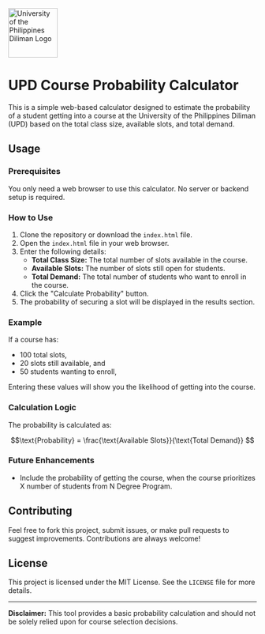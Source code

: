 <img src="https://seeklogo.com/images/U/university-of-the-philippines-diliman-upd-logo-65770383FD-seeklogo.com.png" alt="University of the Philippines Diliman Logo" width="100" height="100">

# UPD Course Probability Calculator

This is a simple web-based calculator designed to estimate the probability of a student getting into a course at the University of the Philippines Diliman (UPD) based on the total class size, available slots, and total demand.

## Usage

### Prerequisites

You only need a web browser to use this calculator. No server or backend setup is required.

### How to Use

1. Clone the repository or download the `index.html` file.
2. Open the `index.html` file in your web browser.
3. Enter the following details:
   - **Total Class Size:** The total number of slots available in the course.
   - **Available Slots:** The number of slots still open for students.
   - **Total Demand:** The total number of students who want to enroll in the course.
4. Click the "Calculate Probability" button.
5. The probability of securing a slot will be displayed in the results section.

### Example

If a course has:
- 100 total slots,
- 20 slots still available, and
- 50 students wanting to enroll,

Entering these values will show you the likelihood of getting into the course.

### Calculation Logic

The probability is calculated as:

$$\text{Probability} = \frac{\text{Available Slots}}{\text{Total Demand}} $$


### Future Enhancements

- Include the probability of getting the course, when the course prioritizes X number of students from N Degree Program. 

## Contributing

Feel free to fork this project, submit issues, or make pull requests to suggest improvements. Contributions are always welcome!

## License

This project is licensed under the MIT License. See the `LICENSE` file for more details.

---

**Disclaimer:** This tool provides a basic probability calculation and should not be solely relied upon for course selection decisions.
